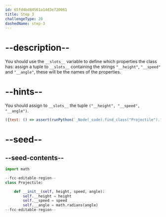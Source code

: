 ```yaml
---
id: 65fd4bd84561a14d3e720061
title: Step 3
challengeType: 20
dashedName: step-3
---
```


# --description--

You should use the `__slots__` variable to define which properties the class has: assign a tuple to `__slots__` containing the strings `"__height"`, `"__speed"` and `"__angle"`, these will be the names of the properties.

# --hints--

You should assign to `__slots__` the tuple `("__height", "__speed", "__angle")`.

```js
({test: () => assert(runPython(`_Node(_code).find_class("Projectile").find_body().find_variable("__slots__").is_equivalent('__slots__ = ("__height", "__speed", "__angle")')`))})

```

# --seed--

## --seed-contents--

```py
import math

--fcc-editable-region--
class Projectile:

    def __init__(self, height, speed, angle):
        self.__height = height
        self.__speed = speed
        self.__angle = math.radians(angle)
--fcc-editable-region--
```
